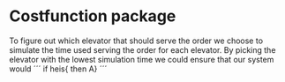 # Costfunction package

To figure out which elevator that should serve the order we choose to simulate the time used serving the order for each elevator. By picking the elevator with the lowest simulation time we could ensure that our system would 
´´´
if heis{
then A}
´´´





